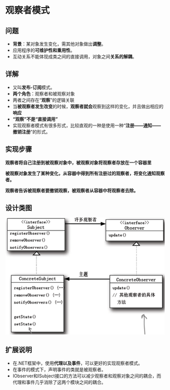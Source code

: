 # 观察者模式

## 问题

- **背景**：某对象发生变化，需其他对象做出**调整**。
- 应用程序的**可维护性和重用性**。 
- 互动关系不能体现成类之间的直接调用，对象之间**关系的解耦**。

## 详解

- 又叫**发布-订阅**模式。
- **两个角色**：观察者和被观察对象
- 两者之间存在“**观察**”的逻辑关联
- 当**被观察者发生改变**的时候，**观察者就会**观察到这样的变化，并且做出相应的**响应**
- **“观察”不是“直接调用”** 
- 实现观察者模式有很多形式，比较直观的一种是使用一种“**注册——通知——撤销注册**”的形式。

## 实现步骤

**观察者将自己注册到被观察对象中，被观察对象将观察者存放在一个容器里**

**被观察对象发生了某种变化，从容器中得到所有注册过的观察者，将变化通知观察者。**

**观察者告诉被观察者要撤销观察，被观察者从容器中将观察者去除。**

## 设计类图

![observeruw](images/observeruw.png)

## 扩展说明

- 在.NET框架中，使用**代理以及事件**，可以更好的实现观察者模式。
- 在事件的模式下，声明事件的类就是被观察者。
- IObserver和ISubject接口的方法可以减少观察者和观察对象之间的耦合，而代理和事件几乎消除了这两个模块之间的耦合。
